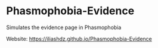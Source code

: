 # Phasmophobia-Evidence
Simulates the evidence page in Phasmophobia

Website: https://iliashdz.github.io/Phasmophobia-Evidence
